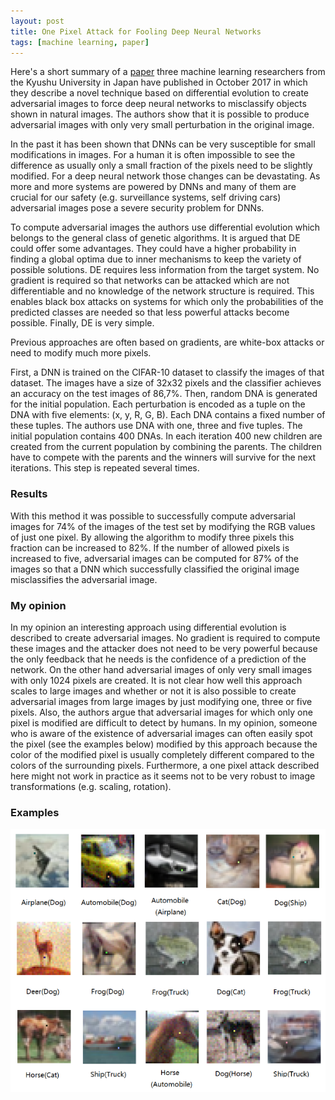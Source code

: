 ```yaml
---
layout: post
title: One Pixel Attack for Fooling Deep Neural Networks
tags: [machine learning, paper]
---
```


Here's a short summary of a [paper](https://arxiv.org/pdf/1710.08864.pdf) three machine learning researchers from the Kyushu University in Japan have published in October 2017 in which they describe a novel technique based on differential evolution to create adversarial images to force deep neural networks to misclassify objects shown in natural images. The authors show that it is possible to produce adversarial images with only very small perturbation in the original image.

In the past it has been shown that DNNs can be very susceptible for small modifications in images. For a human it is often impossible to see the difference as usually only a small fraction of the pixels need to be slightly modified. For a deep neural network those changes can be devastating. As more and more systems are powered by DNNs and many of them are crucial for our safety (e.g. surveillance systems, self driving cars) adversarial images pose a severe security problem for DNNs.

To compute adversarial images the authors use differential evolution which belongs to the general class of genetic algorithms. It is argued that DE could offer some advantages. They could have a higher probability in finding a global optima due to inner mechanisms to keep the variety of possible solutions. DE requires less information from the target system. No gradient is required so that networks can be attacked which are not differentiable and no knowledge of the network structure is required. This enables black box attacks on systems for which only the probabilities of the predicted classes are needed so that less powerful attacks become possible. Finally, DE is very simple.

Previous approaches are often based on gradients, are white-box attacks or need to modify much more pixels.

First, a DNN is trained on the CIFAR-10 dataset to classify the images of that dataset. The images have a size of 32x32 pixels and the classifier achieves an accuracy on the test images of 86,7%. Then, random DNA is generated for the initial population. Each perturbation is encoded as a tuple on the DNA with five elements: (x, y, R, G, B). Each DNA contains a fixed number of these tuples. The authors use DNA with one, three and five tuples. The initial population contains 400 DNAs. In each iteration 400 new children are created from the current population by combining the parents. The children have to compete with the parents and the winners will survive for the next iterations. This step is repeated several times.

### Results
With this method it was possible to successfully compute adversarial images for 74% of the images of the test set by modifying the RGB values of just one pixel. By allowing the algorithm to modify three pixels this fraction can be increased to 82%. If the number of allowed pixels is increased to five, adversarial images can be computed for 87% of the images so that a DNN which successfully classified the original image misclassifies the adversarial image.

### My opinion
In my opinion an interesting approach using differential evolution is described to create adversarial images. No gradient is required to compute these images and the attacker does not need to be very powerful because the only feedback that he needs is the confidence of a prediction of the network. On the other hand adversarial images of only very small images with only 1024 pixels are created. It is not clear how well this approach scales to large images and whether or not it is also possible to create adversarial images from large images by just modifying one, three or five pixels. Also, the authors argue that adversarial images for which only one pixel is modified are difficult to detect by humans. In my opinion, someone who is aware of the existence of adversarial images can often easily spot the pixel (see the examples below) modified by this approach because the color of the modified pixel is usually completely different compared to the colors of the surrounding pixels. Furthermore, a one pixel attack described here might not work in practice as it seems not to be very robust to image transformations (e.g. scaling, rotation).

### Examples
![one pixel attack](../assets/one_pixel_attack.png)
